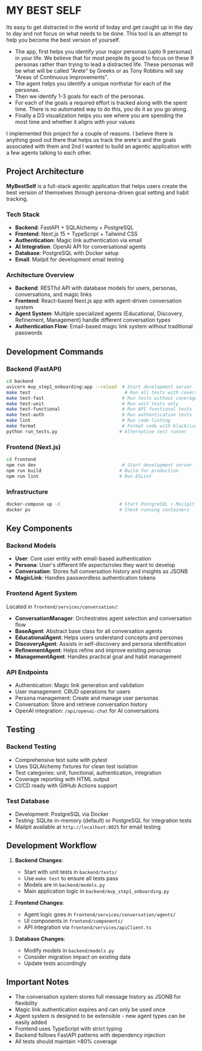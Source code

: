 # MY BEST SELF

Its easy to get distracted in the world of today and get caught up in the day to day and not focus on what needs to be done. This tool is an attempt to help you become the best version of yourself. 

* The app, first helps you identify your major personas (upto 9 personas) in your life. We believe that for most people its good to focus on these 9 personas rather than trying to lead a distracted life. These personas will be what will be called "Arete" by Greeks or as Tony Robbins will say "Areas of Continuous Improvements".  
* The agent helps you identify a unique northstar for each of the personas. 
* Then we identify 1-3 goals for each of the personas. 
* For each of the goals a required effort is tracked along with the spent time. There is no automated way to do this, you do it as you go along. 
* Finally a D3 visualization helps you see where you are spending the most time and whether it aligns with your values 

I implemented this project for a couple of reasons. I believe there is anything good out there that helps us track the arete's and the goals associated with them and 2nd I wanted to build an agentic application with a few agents talking to each other. 

## Project Architecture

**MyBestSelf** is a full-stack agentic application that helps users create the best version of themselves through persona-driven goal setting and habit tracking.

### Tech Stack
- **Backend**: FastAPI + SQLAlchemy + PostgreSQL
- **Frontend**: Next.js 15 + TypeScript + Tailwind CSS
- **Authentication**: Magic link authentication via email
- **AI Integration**: OpenAI API for conversational agents
- **Database**: PostgreSQL with Docker setup
- **Email**: Mailpit for development email testing

### Architecture Overview
- **Backend**: RESTful API with database models for users, personas, conversations, and magic links
- **Frontend**: React-based Next.js app with agent-driven conversation system
- **Agent System**: Multiple specialized agents (Educational, Discovery, Refinement, Management) handle different conversation types
- **Authentication Flow**: Email-based magic link system without traditional passwords

## Development Commands

### Backend (FastAPI)
```bash
cd backend
uvicorn mvp_step1_onboarding:app --reload  # Start development server
make test                                   # Run all tests with coverage
make test-fast                             # Run tests without coverage
make test-unit                             # Run unit tests only
make test-functional                       # Run API functional tests
make test-auth                             # Run authentication tests
make lint                                  # Run code linting
make format                                # Format code with black/isort
python run_tests.py                       # Alternative test runner
```

### Frontend (Next.js)
```bash
cd frontend
npm run dev                                # Start development server
npm run build                             # Build for production
npm run lint                              # Run ESLint
```

### Infrastructure
```bash
docker-compose up -d                      # Start PostgreSQL + Mailpit
docker ps                                 # Check running containers
```

## Key Components

### Backend Models
- **User**: Core user entity with email-based authentication
- **Persona**: User's different life aspects/roles they want to develop
- **Conversation**: Stores full conversation history and insights as JSONB
- **MagicLink**: Handles passwordless authentication tokens

### Frontend Agent System
Located in `frontend/services/conversation/`:
- **ConversationManager**: Orchestrates agent selection and conversation flow
- **BaseAgent**: Abstract base class for all conversation agents
- **EducationalAgent**: Helps users understand concepts and personas
- **DiscoveryAgent**: Assists in self-discovery and persona identification  
- **RefinementAgent**: Helps refine and improve existing personas
- **ManagementAgent**: Handles practical goal and habit management

### API Endpoints
- Authentication: Magic link generation and validation
- User management: CRUD operations for users
- Persona management: Create and manage user personas
- Conversation: Store and retrieve conversation history
- OpenAI integration: `/api/openai-chat` for AI conversations

## Testing

### Backend Testing
- Comprehensive test suite with pytest
- Uses SQLAlchemy fixtures for clean test isolation
- Test categories: unit, functional, authentication, integration
- Coverage reporting with HTML output
- CI/CD ready with GitHub Actions support

### Test Database
- Development: PostgreSQL via Docker
- Testing: SQLite in-memory (default) or PostgreSQL for integration tests
- Mailpit available at `http://localhost:8025` for email testing

## Development Workflow

1. **Backend Changes**: 
   - Start with unit tests in `backend/tests/`
   - Use `make test` to ensure all tests pass
   - Models are in `backend/models.py`
   - Main application logic in `backend/mvp_step1_onboarding.py`

2. **Frontend Changes**:
   - Agent logic goes in `frontend/services/conversation/agents/`
   - UI components in `frontend/components/`
   - API integration via `frontend/services/apiClient.ts`

3. **Database Changes**:
   - Modify models in `backend/models.py`
   - Consider migration impact on existing data
   - Update tests accordingly

## Important Notes

- The conversation system stores full message history as JSONB for flexibility
- Magic link authentication expires and can only be used once
- Agent system is designed to be extensible - new agent types can be easily added
- Frontend uses TypeScript with strict typing
- Backend follows FastAPI patterns with dependency injection
- All tests should maintain >80% coverage
